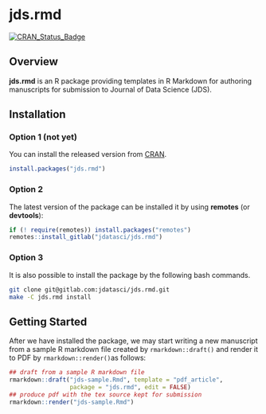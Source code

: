 # jds.rmd

[![CRAN_Status_Badge][r-pkg-badge]][cran-url]

## Overview

**jds.rmd** is an R package providing templates in R Markdown for authoring
manuscripts for submission to Journal of Data Science (JDS).


## Installation

### Option 1 (not yet)

You can install the released version from [CRAN][cran-url].

```R
install.packages("jds.rmd")
```

### Option 2

The latest version of the package can be installed it by using **remotes** (or
**devtools**):

```R
if (! require(remotes)) install.packages("remotes")
remotes::install_gitlab("jdatasci/jds.rmd")
```

### Option 3

It is also possible to install the package by the following bash commands.

```bash
git clone git@gitlab.com:jdatasci/jds.rmd.git
make -C jds.rmd install
```

## Getting Started

After we have installed the package, we may start writing a new manuscript from
a sample R markdown file created by `rmarkdown::draft()` and render it to PDF by
`rmarkdown::render()`as follows:

```R
## draft from a sample R markdown file
rmarkdown::draft("jds-sample.Rmd", template = "pdf_article",
                 package = "jds.rmd", edit = FALSE)
## produce pdf with the tex source kept for submission
rmarkdown::render("jds-sample.Rmd")
```



[r-pkg-badge]: https://www.r-pkg.org/badges/version/jds.rmd
[cran-url]: https://CRAN.R-project.org/package=jds.rmd
